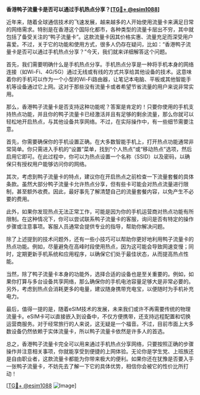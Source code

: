 **香港鸭子流量卡是否可以通过手机热点分享？[[TG💪+ @esim1088](https://t.me/s/esim1088)]**

近年来，随着全球通信技术的飞速发展，越来越多的人开始使用流量卡来满足日常的网络需求。特别是在香港这个国际化都市，各种类型的流量卡层出不穷，其中就包括了备受关注的“鸭子流量卡”。这款流量卡因其价格实惠、流量充足而深受用户喜爱。不过，关于它的功能和使用方式，很多人仍存在疑问，比如：“香港鸭子流量卡是否可以通过手机热点分享？”今天，我们就来详细解答这个问题。

首先，我们需要明确什么是手机热点分享。手机热点分享是一种将手机本身的网络连接（如Wi-Fi、4G/5G）通过无线或有线的方式共享给其他设备的技术。这意味着你的手机可以作为一个小型的Wi-Fi路由器，让笔记本电脑、平板或其他智能手机等设备通过它上网。这对于那些没有流量卡或者希望节省流量的用户来说非常实用。

那么，香港鸭子流量卡是否支持这种功能呢？答案是肯定的！只要你使用的手机支持热点功能，并且你的鸭子流量卡已经激活并且有足够的剩余流量，那么你就可以轻松地开启热点，与其他设备共享网络。不过，在实际操作中，有一些细节需要注意。

首先，你需要确保你的手机设置正确。在大多数智能手机上，打开热点功能通常非常简单。你只需进入手机的“设置”菜单，找到“个人热点”或“移动热点”选项，然后启用它即可。在此过程中，你可以为热点设置一个名称（SSID）以及密码，以确保只有授权用户能够访问你的网络。

其次，考虑到鸭子流量卡的特点，建议你在开启热点之前检查一下流量套餐的具体条款。虽然大部分鸭子流量卡允许热点分享，但有些卡可能会对热点流量进行限制，甚至额外收费。因此，最好事先了解清楚自己的流量套餐内容，以免产生不必要的费用。

此外，如果你发现热点无法正常工作，可能是因为你的手机运营商对热点功能有所限制。在这种情况下，你可以尝试联系鸭子流量卡的客服，询问是否有特定的操作步骤或注意事项。客服人员通常会提供专业的指导，帮助你解决问题。

除了上述提到的技术问题外，还有一些小技巧可以帮助你更好地利用鸭子流量卡的热点功能。例如，尽量避免在高峰时段使用热点，因为这可能会导致网速变慢；同时，定期更新手机系统和应用程序，以确保它们处于最佳状态，从而提高热点性能。

当然，除了鸭子流量卡本身的功能外，选择合适的设备也是至关重要的。例如，如果你打算与多台设备共享网络，那么确保你的手机电池容量足够大是非常必要的。另外，考虑到热点会消耗更多的电量，建议随身携带充电宝，以便随时为手机补充电力。

最后，值得一提的是，随着eSIM技术的发展，未来我们或许不再需要传统的物理流量卡。eSIM卡可以直接嵌入到设备中，不仅方便携带，还支持远程配置和切换运营商服务。对于经常旅行的人来说，这无疑是一个福音。不过，目前市面上大多数设备仍然依赖于实体流量卡，所以鸭子流量卡依然是许多人的首选。

总之，香港鸭子流量卡完全可以用来通过手机热点分享网络，只要按照正确的步骤操作并注意相关事项，你就能享受到便捷的上网体验。无论你是学生党、上班族还是自由职业者，这款流量卡都能为你带来极大的便利。如果你还在犹豫是否要入手一张鸭子流量卡，不妨先去了解一下它的具体优势，相信你会被它的性价比所打动！

[[TG💪+ @esim1088](https://t.me/s/esim1088) ![Image](https://i.postimg.cc/4NQfJmqS/Snipaste-2025-05-13-00-14-12.png)]